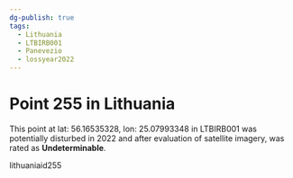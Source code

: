```yaml
---
dg-publish: true
tags:
  - Lithuania
  - LTBIRB001
  - Panevezio
  - lossyear2022
---
```


# Point 255 in Lithuania

This point at lat: 56.16535328, lon: 25.07993348 in LTBIRB001 was potentially disturbed in 2022 and after evaluation of satellite imagery, was rated as **Undeterminable**.



lithuaniaid255